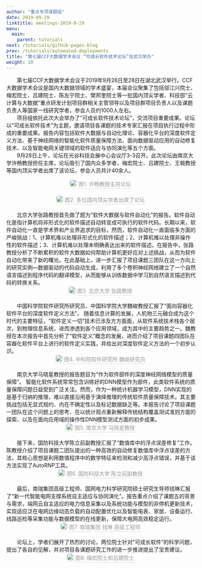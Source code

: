 ```yaml
---
author: "重点专项课题组"
date: 2019-09-29
linktitle: meetings-2019-9-29
menu:
  main:
    parent: tutorials
next: /tutorials/github-pages-blog
prev: /tutorials/automated-deployments
title: "第七届CCF大数据学术会议 “可成长软件技术论坛”在武汉举办"
weight: 10
---
```


&#8194;&#8194;&#8194;&#8194;第七届CCF大数据学术会议于2019年9月26日至28日在湖北武汉举行。CCF大数据学术会议是国内大数据领域的学术盛宴，本届会议聚集了包括邬江兴院士、梅宏院士、吕建院士、陈左宁院士、樊邦奎院士等一批国内顶尖学者、科技部“云计算与大数据”重点研发计划项目群相关主管领导以及项目群项目负责人以及课题负责人等国家一线研究学者，参会人员约1000人左右。</br>
&#8194;&#8194;&#8194;&#8194;项目组依托此次大会举办了“可成长软件技术论坛”，交流项目重要成果。论坛以“可成长软件技术”为主题，邀请项目各课题的技术专家汇报在项目执行过程中形成的重要成果。报告内容包括软件大数据与自动化理论、容器化平台的深度软件定义方法、基于神经网络的智能化软件质量保障方法、面向数据驱动应用的自动修复技术、以及智能电网关键领域的软件适应与协同演化等五个方面。</br>
&#8194;&#8194;&#8194;&#8194;9月28日上午，论坛在光谷科技会展中心会议厅3-3召开。此次论坛由南京大学许畅教授担任主席，论坛吸引了国内众多学者，梅宏院士、吕建院士、王戟教授等国内顶尖学者出席了该论坛，参会人员共计40余人。</br>
 <center>
    <img style="border-radius: 0.3125em;
    box-shadow: 0 2px 4px 0 rgba(34,36,38,.12),0 2px 10px 0 rgba(34,36,38,.08);" 
    src="http://cdn.njuics.cn/ccF%E5%9B%BE%E7%89%87%201.png">
    <div style="color:orange; border-bottom: 1px solid #d9d9d9;
    display: inline-block;
    color: #999;
    padding: 2px;">图1. 许畅教授主持论坛</div>
</center>
</br>
 <center>
    <img style="border-radius: 0.3125em;
    box-shadow: 0 2px 4px 0 rgba(34,36,38,.12),0 2px 10px 0 rgba(34,36,38,.08);" 
    src="http://cdn.njuics.cn/ccf%E5%9B%BE%E7%89%87%202.png">
    <div style="color:orange; border-bottom: 1px solid #d9d9d9;
    display: inline-block;
    color: #999;
    padding: 2px;">图2. 多位国内顶尖学者出席了论坛</div>
</center>
</br>
&#8194;&#8194;&#8194;&#8194;北京大学张路教授首先做了题为“软件大数据与软件自动化”的报告。软件自动化是指计算机将非形式化的软件描述自动转变成可执行的软件代码。长期以来，软件自动化一直是学术界和产业界追求的目标，然而，软件自动化一直面临多方面的严峻挑战：1、计算机难以处理非形式化的软件描述；2、计算机难以处理非操作性的软件描述；3、计算机难以处理未明确表达出来的软件描述。在报告中，张路教授分析了不断累积的软件大数据如何帮助计算机更好应对上述挑战，从而为软件自动化带来了新的曙光。在此基础上，进一步汇报了项目课题三团队在这一方向上的研究实例—数据驱动的代码自动生成，利用了多个卷积神经网络建立了一个自然语言描述到程序代码的翻译模型，从而能够从训练数据中学习到自然语言描述到代码的转换关系。</br>
 <center>
    <img style="border-radius: 0.3125em;
    box-shadow: 0 2px 4px 0 rgba(34,36,38,.12),0 2px 10px 0 rgba(34,36,38,.08);" 
    src="http://cdn.njuics.cn/2017yfb1001800.cn/2019-9-29-3.png">
    <div style="color:orange; border-bottom: 1px solid #d9d9d9;
    display: inline-block;
    color: #999;
    padding: 2px;">图3. 北京大学 张路教授</div>
</center>
</br>
&#8194;&#8194;&#8194;&#8194;中国科学院软件研究所研究员、中国科学院大学魏峻教授汇报了“面向容器化软件平台的深度软件定义方法”。 随着信息计算的发展，人机物三元融合成为这个时代的主要特征，“软件定义一切”技术已涉及方方面面，从软件系统技术栈各个层次，到物理信息系统，进而渗透到各个应用领域，成为其中的主要趋势之一。魏教授在本次报告中首先分析了“软件定义”概念的发展，进而介绍了项目课题四团队在容器化软件平台上进行的软件定义实践，并给出对深度软件定义方法的一个初步认识。</br>
 <center>
    <img style="border-radius: 0.3125em;
    box-shadow: 0 2px 4px 0 rgba(34,36,38,.12),0 2px 10px 0 rgba(34,36,38,.08);" 
    src="http://cdn.njuics.cn/ccf%E5%9B%BE%E7%89%87%204.png">
    <div style="color:orange; border-bottom: 1px solid #d9d9d9;
    display: inline-block;
    color: #999;
    padding: 2px;">图4. 中科院软件研究所 魏峻研究员</div>
</center>
</br>
&#8194;&#8194;&#8194;&#8194;南京大学马晓星教授的报告题目为“作为软件部件的深度神经网络模型的质量保障”。 智能化软件系统常常包含训练好的DNN模型作为部件，此类软件系统的质量保障问题日益受到广泛关注。然而，作为一种统计机器学习模型，DNN实现的是基于归纳的推理，难以直接沿用基于演绎推理的传统软件质量保障技术。其主要挑战包括无显式规约、内在不确定性以及标记数据缺乏等。本报告讨论了项目课题一团队在这个问题上的思考、在以统计观点重新解释传统结构覆盖测试准则方面的探索、以及在面向应用域的操作性DNN模型测试方面的初步成果。</br>
 <center>
    <img style="border-radius: 0.3125em;
    box-shadow: 0 2px 4px 0 rgba(34,36,38,.12),0 2px 10px 0 rgba(34,36,38,.08);" 
    src="http://cdn.njuics.cn/ccf%E5%9B%BE%E7%89%87%205.png">
    <div style="color:orange; border-bottom: 1px solid #d9d9d9;
    display: inline-block;
    color: #999;
    padding: 2px;">图5. 南京大学 马晓星教授</div>
</center>
</br>
&#8194;&#8194;&#8194;&#8194;接下来，国防科技大学陈立前副教授汇报了“数值库中的浮点误差修复”工作。陈教授介绍了项目课题二团队提出的一种高效的自动修复数值库中浮点误差的方法，其核心思想是利用数值程序中的数学特征来检测和减少高浮点错误，并基于该方法实现了AutoRNP工具。</br>
 <center>
    <img style="border-radius: 0.3125em;
    box-shadow: 0 2px 4px 0 rgba(34,36,38,.12),0 2px 10px 0 rgba(34,36,38,.08);" 
    src="http://cdn.njuics.cn/ccf%E5%9B%BE%E7%89%87%206.png">
    <div style="color:orange; border-bottom: 1px solid #d9d9d9;
    display: inline-block;
    color: #999;
    padding: 2px;">图6. 国防科技大学 陈立前副教授</div>
</center>
</br>
&#8194;&#8194;&#8194;&#8194;最后，南瑞集团高级工程师、国网电力科学研究院硕士研究生导师钱琳汇报了“新一代智能电网支撑系统自主适应与协同演化”。报告重点介绍了课题五的背景与需求，端网云自主适应的电力信息采集以及系统功能与模型的非停机更新技术，实现适应泛在电网边缘动态负载的自动配置优化以及智能电表、家居、设备运行、线路巡检等采集功能与数据模型的在线更新，保障大电网高效稳定运行。</br>
 <center>
    <img style="border-radius: 0.3125em;
    box-shadow: 0 2px 4px 0 rgba(34,36,38,.12),0 2px 10px 0 rgba(34,36,38,.08);" 
    src="http://cdn.njuics.cn/ccf%E5%9B%BE%E7%89%87%207.png">
    <div style="color:orange; border-bottom: 1px solid #d9d9d9;
    display: inline-block;
    color: #999;
    padding: 2px;">图7. 南瑞集团 钱琳 高级工程师</div>
</center>
</br>
&#8194;&#8194;&#8194;&#8194;论坛上，学者们展开了热烈的讨论，两位院士针对“可成长软件”的科学问题，提出了各自的见解，并对项目各课题研究工作的进一步推进提出了宝贵建议。</br>
 <center>
    <img style="border-radius: 0.3125em;
    box-shadow: 0 2px 4px 0 rgba(34,36,38,.12),0 2px 10px 0 rgba(34,36,38,.08);" 
    src="http://cdn.njuics.cn/2017yfb1001800.cn/2019-9-29-8.png">
    <div style="color:orange; border-bottom: 1px solid #d9d9d9;
    display: inline-block;
    color: #999;
    padding: 2px;">图8. 梅宏院士和吕建院士</div>
</center>


